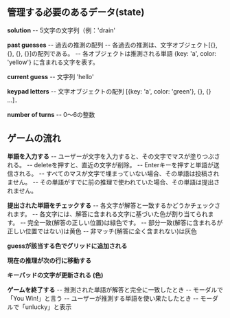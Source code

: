 
## 管理する必要のあるデータ(state)
**solution**
-- 5文字の文字列（例：'drain'

**past guesses**
-- 過去の推測の配列
-- 各過去の推測は、文字オブジェクト[{}, {}, {}, {}]の配列である。
-- 各オブジェクトは推測される単語 {key: 'a', color: 'yellow'} に含まれる文字を表す。

**current guess**
-- 文字列 'hello'

**keypad letters**
-- 文字オブジェクトの配列 [{key: 'a', color: 'green'}, {}, {} ...]．

**number of turns**
-- 0〜6の整数

## ゲームの流れ
**単語を入力する**
-- ユーザーが文字を入力すると、その文字でマスが塗りつぶされる。
-- deleteを押すと、直近の文字が削除。
-- Enterキーを押すと単語が送信される。
-- すべてのマスが文字で埋まっていない場合、その単語は投稿されません。
-- その単語がすでに前の推理で使われていた場合、その単語は提出されません。

**提出された単語をチェックする**
-- 各文字が解答と一致するかどうかチェックされます。
-- 各文字には、解答に含まれる文字に基づいた色が割り当てられます。
-- 完全一致(解答の正しい位置)は緑色です。
-- 部分一致(解答に含まれるが正しい位置ではない)は黄色
-- 非マッチ(解答に全く含まれない)は灰色

**guessが該当する色でグリッドに追加される**

**現在の推理が次の行に移動する**

**キーパッドの文字が更新される (色)**

**ゲームを終了する**
-- 推測された単語が解答と完全に一致したとき
-- モーダルで「You Win!」と言う
-- ユーザーが推測する単語を使い果たしたとき
-- モーダルで「unlucky」と表示